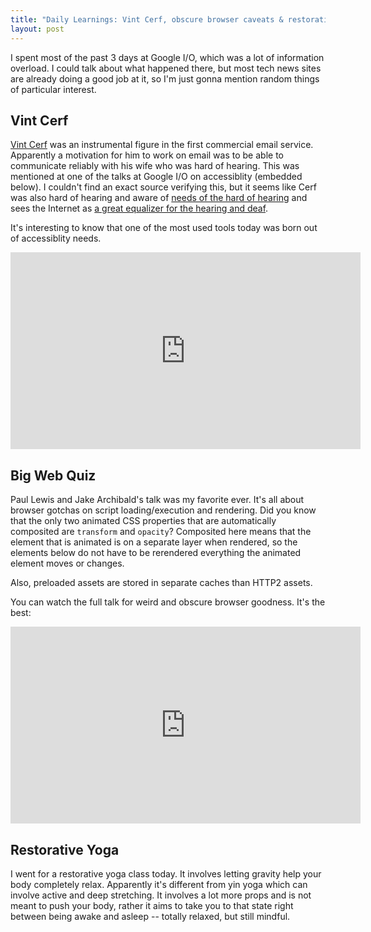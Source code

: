 ```yaml
---
title: "Daily Learnings: Vint Cerf, obscure browser caveats & restorative yoga"
layout: post
---
```


I spent most of the past 3 days at Google I/O, which was a lot of information overload. I could talk about what happened there, but most tech news sites are already doing a good job at it, so I'm just gonna mention random things of particular interest.

## Vint Cerf
[Vint Cerf](https://www.wikiwand.com/en/Vint_Cerf) was an instrumental figure in the first commercial email service. Apparently a motivation for him to work on email was to be able to communicate reliably with his wife who was hard of hearing. This was mentioned at one of the talks at Google I/O on accessiblity (embedded below). I couldn't find an exact source verifying this, but it seems like Cerf was also hard of hearing and aware of [needs of the hard of hearing](https://www.verywell.com/people-vinton-cerf-1046180) and sees the Internet as [a great equalizer for the hearing and deaf](https://partners.nytimes.com/library/cyber/week/021398deaf.html).

It's interesting to know that one of the most used tools today was born out of accessiblity needs.

<iframe width="560" height="315" src="https://www.youtube.com/embed/38fbB8wCPzg" frameborder="0" allowfullscreen></iframe>

## Big Web Quiz
Paul Lewis and Jake Archibald's talk was my favorite ever. It's all about browser gotchas on script loading/execution and rendering. Did you know that the only two animated CSS properties that are automatically composited are `transform` and `opacity`? Composited here means that the element that is animated is on a separate layer when rendered, so the elements below do not have to be rerendered everything the animated element moves or changes.

Also, preloaded assets are stored in separate caches than HTTP2 assets.

You can watch the full talk for weird and obscure browser goodness. It's the best:

<iframe width="560" height="315" src="https://www.youtube.com/embed/vAgKZoGIvqs" frameborder="0" allowfullscreen></iframe>

## Restorative Yoga
I went for a restorative yoga class today. It involves letting gravity help your body completely relax. Apparently it's different from yin yoga which can involve active and deep stretching. It involves a lot more props and is not meant to push your body, rather it aims to take you to that state right between being awake and asleep -- totally relaxed, but still mindful.
